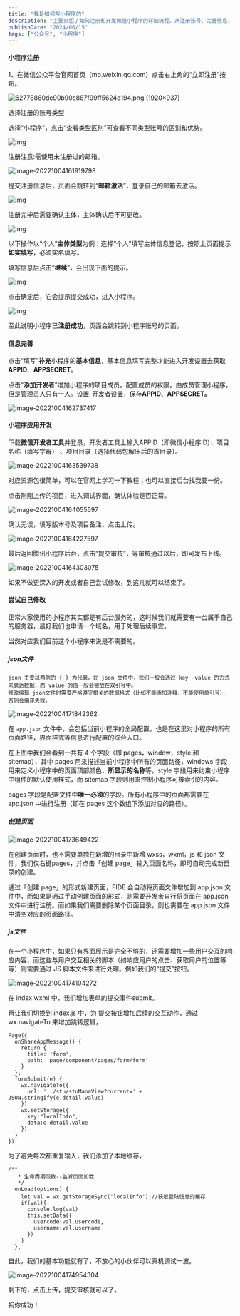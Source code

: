 ```yaml
---
title: "我是如何写小程序的"
description: "主要介绍了如何注册和开发微信小程序的详细流程。从注册账号、完善信息，到使用开发者工具创建页面和添加交互功能，最后上传并发布小程序。文章还涵盖了注册注意事项、配置开发环境以及简要的开发示例。"
publishDate: "2024/06/15"
tags: ["公众号", "小程序"]
---
```


#### 小程序注册

1、在微信公众平台官网首页（mp.weixin.qq.com）点击右上角的“立即注册”按钮。

![62778860de90b90c887f99ff5624d194.png (1920×937)](https://cdn.jsdelivr.net/gh/suyuncong/mdImg/md/image2022/202210041129882.png)

选择注册的账号类型

选择“小程序”，点击“查看类型区别”可查看不同类型账号的区别和优势。

![img](https://cdn.jsdelivr.net/gh/suyuncong/mdImg/md/image2022/202210041129567.png)

注册注意:需使用未注册过的邮箱。 

![image-20221004161919798](https://cdn.jsdelivr.net/gh/suyuncong/mdImg/md/image2022/202210041619986.png)

提交注册信息后，页面会跳转到“**邮箱激活**”，登录自己的邮箱去激活。

![img](https://cdn.jsdelivr.net/gh/suyuncong/mdImg/md/image2022/202210041620034.png)

注册完毕后需要确认主体，主体确认后不可更改。

![img](https://cdn.jsdelivr.net/gh/suyuncong/mdImg/md/image2022/202210041621145.jpeg)

以下操作以“个人”**主体类型**为例：选择“个人”填写主体信息登记，按照上页面提示**如实填写**，必须实名填写。

填写信息后点击“**继续**”，会出现下面的提示。



![img](https://cdn.jsdelivr.net/gh/suyuncong/mdImg/md/image2022/202210041624734.png)

点击确定后，它会提示提交成功，进入小程序。



![img](https://cdn.jsdelivr.net/gh/suyuncong/mdImg/md/image2022/202210041624680.png)



至此说明小程序已**注册成功**，页面会跳转到小程序账号的页面。

#### 信息完善

点击“填写”**补充**小程序的**基本信息**，基本信息填写完整才能进入开发设置去获取**APPID**、**APPSECRET**。



点击“**添加开发者**”增加小程序的项目成员，配置成员的权限，由成员管理小程序，但是管理员人只有一人。设置-开发者设置，保存**APPID**、**APPSECRET。**

![image-20221004162737417](https://cdn.jsdelivr.net/gh/suyuncong/mdImg/md/image2022/202210041627521.png)

#### 小程序应用开发



下载**微信开发者工具**并登录，开发者工具上输入APPID（即微信小程序ID）、项目名称（填写字母） 、项目目录（选择代码包解压后的首目录）。

![image-20221004163539738](https://cdn.jsdelivr.net/gh/suyuncong/mdImg/md/image2022/202210041635874.png)

对应资源包很简单，可以在官网上学习一下教程；也可以直接后台找我要一份。

点击刚刚上传的项目，进入调试界面，确认体验是否正常。

![image-20221004164055597](https://cdn.jsdelivr.net/gh/suyuncong/mdImg/md/image2022/202210041640755.png)

确认无误，填写版本号及项目备注，点击上传。

![image-20221004164227597](https://cdn.jsdelivr.net/gh/suyuncong/mdImg/md/image2022/202210041642678.png)

最后返回腾讯小程序后台，点击“提交审核”，等审核通过以后，即可发布上线。

![image-20221004164303075](https://cdn.jsdelivr.net/gh/suyuncong/mdImg/md/image2022/202210041643463.png)

如果不做更深入的开发或者自己尝试修改，到这儿就可以结束了。

#### 尝试自己修改

正常大家使用的小程序其实都是有后台服务的，这时候我们就需要有一台属于自己的服务器，最好我们也申请一个域名，用于处理后续事宜。

当然对应我们目前这个小程序来说是不需要的。

##### json文件

```
json 主要以两侧的 { } 为代表，在 json 文件中，我们一般会通过 key -value 的方式来表达数据，而 value 的值一般会被放在双引号中。
修改编辑 json文件时需要严格遵守相关的数据格式（比如不能添加注释，不能使用单引号），否则会编译失败。
```

![image-20221004171842362](https://cdn.jsdelivr.net/gh/suyuncong/mdImg/md/image2022/202210041718518.png)

在 `app.json` 文件中，会包括当前小程序的全局配置，也是在这里对小程序的所有页面路径，界面样式等信息进行配置的综合入口。

在上图中我们会看到一共有 4 个字段（即 pages，window，style 和 sitemap），其中 pages 用来描述当前小程序中所有的页面路径，windows 字段用来定义小程序中的页面顶部颜色，**所显示的名称**等，style 字段用来约束小程序中组件的默认使用样式，而 sitemap 字段则用来控制小程序可被索引的内容。

pages 字段是配置文件中**唯一必须**的字段。所有小程序中的页面都需要在 app.json 中进行注册（即在 pages 这个数组下添加对应的路径）。

##### 创建页面

![image-20221004173649422](https://cdn.jsdelivr.net/gh/suyuncong/mdImg/md/image2022/202210041736576.png)

在创建页面时，也不需要单独在新增的目录中新增 wxss，wxml，js 和 json 文件，我们仅右键pages，并点击「创建 page」输入页面名称，即可自动完成新目录的创建。

通过「创建 page」的形式新建页面，FIDE 会自动将页面文件增加到 app.json 文件中，而如果是通过手动创建页面的形式，则需要开发者自行将页面在 app.json 文件中进行注册。而如果我们需要删除某个页面目录，则也需要在 app.json 文件中清空对应的页面路径。

##### js文件

在一个小程序中，如果只有界面展示是完全不够的，还需要增加一些用户交互的响应内容，而这些与用户交互相关的脚本（如响应用户的点击、获取用户的位置等等）则需要通过 JS 脚本文件来进行处理。例如我们的“提交”按钮。

![image-20221004174104272](https://cdn.jsdelivr.net/gh/suyuncong/mdImg/md/image2022/202210041741503.png)

在 index.wxml 中，我们增加表单的提交事件submit。

再让我们切换到 index.js 中，为 提交按钮增加后续的交互动作，通过 wx.navigateTo 来增加跳转逻辑，

```
Page({
  onShareAppMessage() {
    return {
      title: 'form',
      path: 'page/component/pages/form/form'
    }
  },
  formSubmit(e) {
    wx.navigateTo({
      url: '../stu/stuManaView?current=' + JSON.stringify(e.detail.value)
    })
    wx.setStorage({
      key:"localInfo",
      data:e.detail.value
    })
  }
})
```

为了避免每次都重复输入，我们添加了本地缓存，

```
/**
   * 生命周期函数--监听页面加载
   */
  onLoad(options) {
    let val = wx.getStorageSync('localInfo');//获取登陆信息的缓存
    if(val){
      console.log(val)
      this.setData({
        usercode:val.usercode,
        username:val.username
      })
    }
  },
```

自此，我们的基本功能就有了，不放心的小伙伴可以真机调试一波。

![image-20221004174954304](https://cdn.jsdelivr.net/gh/suyuncong/mdImg/md/image2022/202210041749413.png)

剩下的，点击上传，提交审核就可以了。

祝你成功！